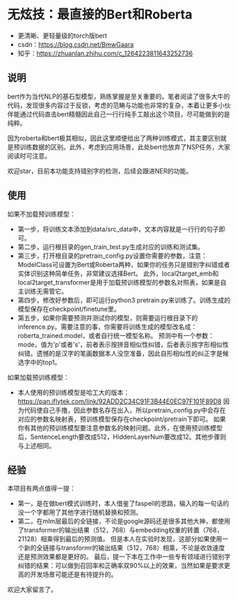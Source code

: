 # 无炫技：最直接的Bert和Roberta
- 更清晰、更轻量级的torch版bert
- csdn：https://blog.csdn.net/BmwGaara
- 知乎：https://zhuanlan.zhihu.com/c_1264223811643252736

## 说明
bert作为当代NLP的基石型模型，熟练掌握是至关重要的。笔者阅读了很多大牛的代码，发现很多内容过于反锁，考虑的范畴与功能也非常的复杂，本着让更多小伙伴能通过代码直击bert精髓因此自己一行行纯手工敲出这个项目，尽可能做到的是纯粹。

因为roberta和bert极其相似，因此这里顺便给出了两种训练模式，其主要区别就是预训练数据的区别。此外，考虑到应用场景，此处bert也放弃了NSP任务，大家阅读时可注意。

欢迎star，目前本功能支持错别字的检测，后续会跟进NER的功能。

## 使用
如果不加载预训练模型：
- 第一步，将训练文本添加到data/src_data中，文本内容就是一行行的句子即可。
- 第二步，运行根目录的gen_train_test.py生成对应的训练和测试集。
- 第三步，打开根目录的pretrain_config.py设置你需要的参数，注意：ModelClass可设置为Bert或Roberta两种，如果你的任务只是错别字纠错或者实体识别这种简单任务，非常建议选择Bert。
此外，local2target_emb和local2target_transformer是用于加载预训练模型的参数名对照表，如果是自主训练无需管它。
- 第四步，修改好参数后，即可运行python3 pretrain.py来训练了。训练生成的模型保存在checkpoint/finetune里。
- 第五步，如果你需要预测并测试你的模型，则需要运行根目录下的inference.py。需要注意的事，你需要将训练生成的模型改名成：roberta_trained.model，或者自行统一模型名称。
预测中有一个参数：mode，值为'p'或者's'，前者表示按拼音相似性纠错，后者表示按字形相似性纠错。遗憾的是汉字的笔画数据本人没空准备，因此自形相似性的纠正字是候选字中的top1。

如果加载预训练模型：
- 本人使用的预训练模型是哈工大的版本：https://pan.iflytek.com/link/92ADD2C34C91F3B44E0EC97F101F89D8
因为代码使自己手撸，因此参数名存在出入，所以pretrain_config.py中会存在对应的参数名映射表，预训练模型保存在checkpoint/pretrain下即可。
如果你有其他的预训练模型要注意参数名的映射问题。此外，在使用预训练模型后，SentenceLength要改成512，HiddenLayerNum要改成12。其他步骤则与上述相同。

## 经验
本项目有两点值得一提：
- 第一，是在做bert模式训练时，本人借鉴了faspell的思路，输入的每一句话的没一个字都用了其他字进行随机替换和预测。
- 第二，在mlm层最后的全链接，不论是google源码还是很多其他大神，都使用了transformer的输出结果（512，768）与embedding权重的转置（768，21128）相乘得到最后的预测值。
但是本人在实验时发现，这部分如果使用一个新的全链接与transformr的输出结果（512，768）相乘，不论是收敛速度还是预测效果都是更好的。
最后，提一下本在工作中一些专有领域进行错别字纠错的结果：可以做到召回率和正确率双90%以上的效果，当然如果是要求更高的开发场景可能还是有待提升的。

欢迎大家留言了。
